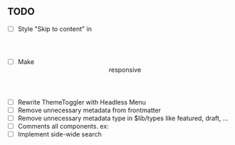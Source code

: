 ## TODO

- [ ] Style "Skip to content" in <header>
- [ ] Make <header> responsive
- [ ] Rewrite ThemeToggler with Headless Menu
- [ ] Remove unnecessary metadata from frontmatter
- [ ] Remove unnecessary metadata type in $lib/types like featured, draft, ...
- [ ] Comments all components. ex: <!-- @component Allows you to quickly navigate the hierarchy of headings for the current page. -->
- [ ] Implement side-wide search
